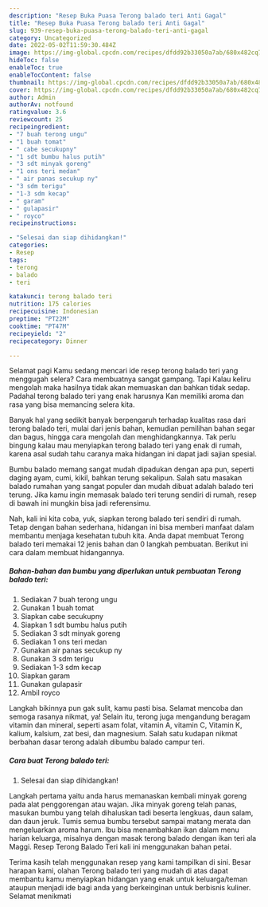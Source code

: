 ```yaml
---
description: "Resep Buka Puasa Terong balado teri Anti Gagal"
title: "Resep Buka Puasa Terong balado teri Anti Gagal"
slug: 939-resep-buka-puasa-terong-balado-teri-anti-gagal
category: Uncategorized
date: 2022-05-02T11:59:30.484Z
image: https://img-global.cpcdn.com/recipes/dfdd92b33050a7ab/680x482cq70/terong-balado-teri-foto-resep-utama.jpg
hideToc: false
enableToc: true
enableTocContent: false
thumbnail: https://img-global.cpcdn.com/recipes/dfdd92b33050a7ab/680x482cq70/terong-balado-teri-foto-resep-utama.jpg
cover: https://img-global.cpcdn.com/recipes/dfdd92b33050a7ab/680x482cq70/terong-balado-teri-foto-resep-utama.jpg
author: Admin
authorAv: notfound
ratingvalue: 3.6
reviewcount: 25
recipeingredient:
- "7 buah terong ungu"
- "1 buah tomat"
- " cabe secukupny"
- "1 sdt bumbu halus putih"
- "3 sdt minyak goreng"
- "1 ons teri medan"
- " air panas secukup ny"
- "3 sdm terigu"
- "1-3 sdm kecap"
- " garam"
- " gulapasir"
- " royco"
recipeinstructions:

- "Selesai dan siap dihidangkan!"
categories:
- Resep
tags:
- terong
- balado
- teri

katakunci: terong balado teri 
nutrition: 175 calories
recipecuisine: Indonesian
preptime: "PT22M"
cooktime: "PT47M"
recipeyield: "2"
recipecategory: Dinner

---
```



Selamat pagi Kamu sedang mencari ide resep terong balado teri yang menggugah selera? Cara membuatnya sangat gampang. Tapi Kalau keliru mengolah maka hasilnya tidak akan memuaskan dan bahkan tidak sedap. Padahal terong balado teri yang enak harusnya Kan memiliki aroma dan rasa yang bisa memancing selera kita.


Banyak hal yang sedikit banyak berpengaruh terhadap kualitas rasa dari terong balado teri, mulai dari jenis bahan, kemudian pemilihan bahan segar dan bagus, hingga cara mengolah dan menghidangkannya. Tak perlu bingung kalau mau menyiapkan terong balado teri yang enak di rumah, karena asal sudah tahu caranya maka hidangan ini dapat jadi sajian spesial.

Bumbu balado memang sangat mudah dipadukan dengan apa pun, seperti daging ayam, cumi, kikil, bahkan terung sekalipun. Salah satu masakan balado rumahan yang sangat populer dan mudah dibuat adalah balado teri terung. Jika kamu ingin memasak balado teri terung sendiri di rumah, resep di bawah ini mungkin bisa jadi referensimu.


Nah, kali ini kita coba, yuk, siapkan terong balado teri sendiri di rumah. Tetap dengan bahan sederhana, hidangan ini bisa memberi manfaat dalam membantu menjaga kesehatan tubuh kita. Anda dapat membuat Terong balado teri memakai 12 jenis bahan dan 0 langkah pembuatan. Berikut ini cara dalam membuat hidangannya.

<!--inarticleads1-->

##### Bahan-bahan dan bumbu yang diperlukan untuk pembuatan Terong balado teri:

1. Sediakan 7 buah terong ungu
1. Gunakan 1 buah tomat
1. Siapkan  cabe secukupny
1. Siapkan 1 sdt bumbu halus putih
1. Sediakan 3 sdt minyak goreng
1. Sediakan 1 ons teri medan
1. Gunakan  air panas secukup ny
1. Gunakan 3 sdm terigu
1. Sediakan 1-3 sdm kecap
1. Siapkan  garam
1. Gunakan  gulapasir
1. Ambil  royco


Langkah bikinnya pun gak sulit, kamu pasti bisa. Selamat mencoba dan semoga rasanya nikmat, ya! Selain itu, terong juga mengandung beragam vitamin dan mineral, seperti asam folat, vitamin A, vitamin C, Vitamin K, kalium, kalsium, zat besi, dan magnesium. Salah satu kudapan nikmat berbahan dasar terong adalah dibumbu balado campur teri. 

<!--inarticleads2-->

##### Cara buat Terong balado teri:


1. Selesai dan siap dihidangkan!

Langkah pertama yaitu anda harus memanaskan kembali minyak goreng pada alat penggorengan atau wajan. Jika minyak goreng telah panas, masukan bumbu yang telah dihaluskan tadi beserta lengkuas, daun salam, dan daun jeruk. Tumis semua bumbu tersebut sampai matang merata dan mengeluarkan aroma harum. Ibu bisa menambahkan ikan dalam menu harian keluarga, misalnya dengan masak terong balado dengan ikan teri ala Maggi. Resep Terong Balado Teri kali ini menggunakan bahan petai. 

Terima kasih telah menggunakan resep yang kami tampilkan di sini. Besar harapan kami, olahan Terong balado teri yang mudah di atas dapat membantu kamu menyiapkan hidangan yang enak untuk keluarga/teman ataupun menjadi ide bagi anda yang berkeinginan untuk berbisnis kuliner. Selamat menikmati
